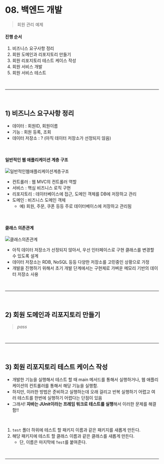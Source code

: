 # 08. 백엔드 개발

> 회원 관리 예제

#### 진행 순서

1. 비즈니스 요구사항 정리
2. 회원 도메인과 리포지토리 만들기
3. 회원 리포지토리 테스트 케이스 작성
4. 회원 서비스 개발
5. 회원 서비스 테스트

<br>

---

<br>

## 1) 비즈니스 요구사항 정리

* 데이터 : 회원ID, 회원이름
* 기능 : 회원 등록, 조회
* 데이터 저장소 : ? (아직 데이터 저장소가 선정되지 않음)

<br>

#### 일반적인 웹 애플리케이션 계층 구조

![일반적인웹애플리케이션계층구조](https://user-images.githubusercontent.com/71495290/179712521-44faf27f-5048-498f-b93c-f29c5669cc0a.jpeg)

* 컨트롤러 : 웹 MVC의 컨트롤러 역할
* 서비스 : 핵심 비즈니스 로직 구현
* 리포지토리 : 데이터베이스에 접근, 도메인 객체를 DB에 저장하고 관리
* 도메인 : 비즈니스 도메인 객체
  * 예) 회원, 주문, 쿠폰 등등 주로 데이터베이스에 저장하고 관리됨

<br>

#### 클래스 의존관계

![클래스의존관계](https://user-images.githubusercontent.com/71495290/179713094-2646177f-231d-41ca-a830-46ef3a7141cd.PNG)

* 아직 데이터 저장소가 선정되지 않아서, 우선 인터페이스로 구현 클래스를 변경할 수 있도록 설계
* 데이터 저장소는 RDB, NoSQL 등등 다양한 저장소를 고민중인 상황으로 가정
* 개발을 진행하기 위해서 초기 개발 단계에서는 구현체로 가벼운 메모리 기반의 데이터 저장소 사용

<br>

---

<br>

## 2) 회원 도메인과 리포지토리 만들기

> *pass*

<br>

---

<br>

## 3) 회원 리포지토리 테스트 케이스 작성

* 개발한 기능을 실행해서 테스트 할 때 main 메서드를 통해서 실행하거나, 웹 애플리케이션의 컨트롤러를 통해서 해당 기능을 실행함.
* 하지만, 이러한 방법은 준비하고 실행하는데 오래 걸리고 반복 실행하기 어렵고 여러 테스트를 한번에 실행하기 어렵다는 단점이 있음
* 그래서! **자바는 JUnit이라는 프레임 워크로 테스트를 실행**해서 이러한 문제를 해결함!!

<br>

1. `test` 폴더 하위에 테스트 할 패키지 이름과 같은 패키지를 새롭게 만든다.
2. 해당 패키지에 테스트 할 클래스 이름과 같은 클래스를 새롭게 만든다.
   * 단, 이름은 마지막에 `Test`를 붙여준다.

<br>

---

<br>

## 
